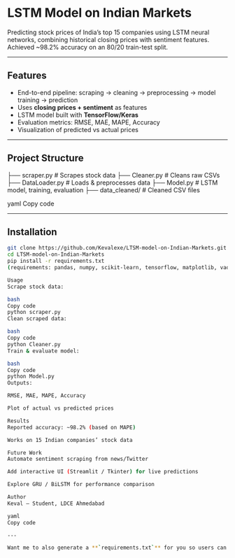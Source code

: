 # LSTM Model on Indian Markets

Predicting stock prices of India’s top 15 companies using LSTM neural networks, combining historical closing prices with sentiment features.  
Achieved ~98.2% accuracy on an 80/20 train-test split.

---

## Features
- End-to-end pipeline: scraping → cleaning → preprocessing → model training → prediction  
- Uses **closing prices + sentiment** as features  
- LSTM model built with **TensorFlow/Keras**  
- Evaluation metrics: RMSE, MAE, MAPE, Accuracy  
- Visualization of predicted vs actual prices  

---

## Project Structure
├── scraper.py # Scrapes stock data
├── Cleaner.py # Cleans raw CSVs
├── DataLoader.py # Loads & preprocesses data
├── Model.py # LSTM model, training, evaluation
├── data_cleaned/ # Cleaned CSV files

yaml
Copy code

---

## Installation
```bash
git clone https://github.com/Kevalexe/LTSM-model-on-Indian-Markets.git
cd LTSM-model-on-Indian-Markets
pip install -r requirements.txt
(requirements: pandas, numpy, scikit-learn, tensorflow, matplotlib, vaderSentiment)

Usage
Scrape stock data:

bash
Copy code
python scraper.py
Clean scraped data:

bash
Copy code
python Cleaner.py
Train & evaluate model:

bash
Copy code
python Model.py
Outputs:

RMSE, MAE, MAPE, Accuracy

Plot of actual vs predicted prices

Results
Reported accuracy: ~98.2% (based on MAPE)

Works on 15 Indian companies’ stock data

Future Work
Automate sentiment scraping from news/Twitter

Add interactive UI (Streamlit / Tkinter) for live predictions

Explore GRU / BiLSTM for performance comparison

Author
Keval – Student, LDCE Ahmedabad

yaml
Copy code

---

Want me to also generate a **`requirements.txt`** for you so users can install 
